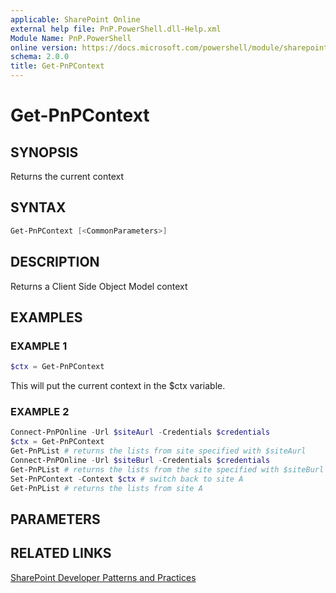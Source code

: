 ```yaml
---
applicable: SharePoint Online
external help file: PnP.PowerShell.dll-Help.xml
Module Name: PnP.PowerShell
online version: https://docs.microsoft.com/powershell/module/sharepoint-pnp/get-pnpcontext
schema: 2.0.0
title: Get-PnPContext
---
```


# Get-PnPContext

## SYNOPSIS
Returns the current context

## SYNTAX

```powershell
Get-PnPContext [<CommonParameters>]
```

## DESCRIPTION
Returns a Client Side Object Model context

## EXAMPLES

### EXAMPLE 1
```powershell
$ctx = Get-PnPContext
```

This will put the current context in the $ctx variable.

### EXAMPLE 2
```powershell
Connect-PnPOnline -Url $siteAurl -Credentials $credentials
$ctx = Get-PnPContext
Get-PnPList # returns the lists from site specified with $siteAurl
Connect-PnPOnline -Url $siteBurl -Credentials $credentials
Get-PnPList # returns the lists from the site specified with $siteBurl
Set-PnPContext -Context $ctx # switch back to site A
Get-PnPList # returns the lists from site A
```

## PARAMETERS

## RELATED LINKS

[SharePoint Developer Patterns and Practices](https://aka.ms/sppnp)